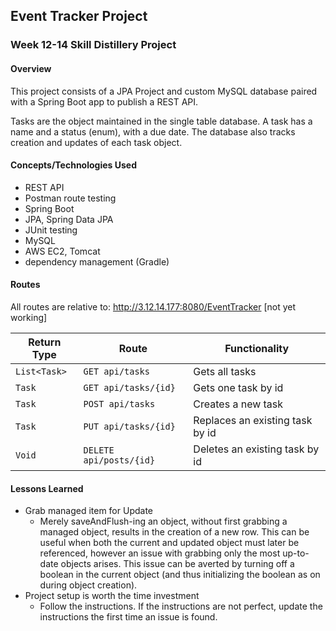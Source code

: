 ## Event Tracker Project

### Week 12-14 Skill Distillery Project

#### Overview

This project consists of a JPA Project and custom MySQL database paired with a Spring Boot app to publish a REST API.

Tasks are the object maintained in the single table database.  A task has a name and a status (enum), with a due date.  The database also tracks creation and updates of each task object.

#### Concepts/Technologies Used

- REST API
- Postman route testing
- Spring Boot
- JPA, Spring Data JPA
- JUnit testing
- MySQL
- AWS EC2, Tomcat
- dependency management (Gradle)

#### Routes

All routes are relative to:
http://3.12.14.177:8080/EventTracker
[not yet working]

| Return Type | Route                 | Functionality                  |
|-------------|-----------------------|--------------------------------|
| `List<Task>`  |`GET api/tasks`        | Gets all tasks                 |
| `Task`        |`GET api/tasks/{id}`   | Gets one task by id            |
| `Task`        |`POST api/tasks`       | Creates a new task             |
| `Task`        |`PUT api/tasks/{id}`   | Replaces an existing task by id|
| `Void`        |`DELETE api/posts/{id}`| Deletes an existing task by id |

#### Lessons Learned

- Grab managed item for Update
  - Merely saveAndFlush-ing an object, without first grabbing a managed object, results in the creation of a new row.  This can be useful when both the current and updated object must later be referenced, however an issue with grabbing only the most up-to-date objects arises.  This issue can be averted by turning off a boolean in the current object (and thus initializing the boolean as on during object creation).
- Project setup is worth the time investment
  - Follow the instructions.  If the instructions are not perfect, update the instructions the first time an issue is found.
